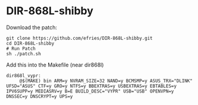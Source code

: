 # DIR-868L-shibby

Download the patch:


    git clone https://github.com/efries/DIR-868L-shibby.git
    cd DIR-868L-shibby
    # Run Patch
    sh ./patch.sh

Add this into the Makefile (near dir868l)

    dir868l_vypr:
	     @$(MAKE) bin ARM=y NVRAM_SIZE=32 NAND=y BCMSMP=y ASUS_TRX="DLINK" UFSD="ASUS" CTF=y GRO=y NTFS=y BBEXTRAS=y USBEXTRAS=y EBTABLES=y IPV6SUPP=y MEDIASRV=y B=E BUILD_DESC="VYPR" USB="USB" OPENVPN=y DNSSEC=y DNSCRYPT=y UPS=y

